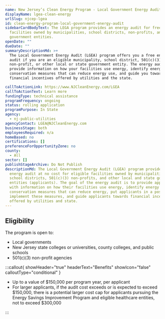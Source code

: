 ```yaml
---
name: New Jersey’s Clean Energy Program - Local Government Energy Audit
displayName: lgea-clean-energy
urlSlug: njcep-lgea
id: clean-energy-program-local-government-energy-audit
sidebarCardBodyText: The LEGA program provides an energy audit for free for
  facilities owned by municipalities, school districts, non-profits, and
  government entities.
openDate: ""
dueDate: ""
summaryDescriptionMd: >+
  The Local Government Energy Audit (LGEA) program offers you a free energy
  audit if you are an eligible municipality, school district, 501(c)(3)
  non-profit, or other local or state government entity. The energy audit will
  provide information on how your facilities use energy, identify energy
  conservation measures that can reduce energy use, and guide you toward
  financial incentives offered by utilities and the state.

callToActionLink: https://www.NJCleanEnergy.com/LGEA
callToActionText: Learn more
fundingType: technical assistance
programFrequency: ongoing
status: rolling application
programPurpose: In State
agency:
  - nj-public-utilities
agencyContact: LGEA@NJCleanEnergy.com
businessStage: both
employeesRequired: n/a
homeBased: no
certifications: []
preferenceForOpportunityZone: no
county:
  - All
sector: []
publishStageArchive: Do Not Publish
descriptionMd: The Local Government Energy Audit (LGEA) program provides an
  energy audit at no cost for eligible facilities owned by municipalities,
  school districts, 501(c)(3) non-profits, and other local and state government
  entities (applicants). The goal of the energy audit is to provide applicants
  with information on how their facilities use energy, identify energy
  conservation measures that can reduce energy, put applicants in a position to
  implement these measures, and guide applicants towards financial incentives
  offered by utilities and state.
---
```


## Eligibility

The program is open to:

- Local governments
- New Jersey state colleges or universities, county colleges, and public schools
- 501(c)(3) non-profit agencies

:::callout{ showHeader="true" headerText="Benefits" showIcon="false" calloutType="conditional" }

- Up to a value of $150,000 per program year, per applicant
- For larger applicants, if the audit cost exceeds or is expected to exceed $150,000, there is a potential larger cost cap for applicants pursuing the Energy Savings Improvement Program and eligible healthcare entities, not to exceed $300,000

:::
